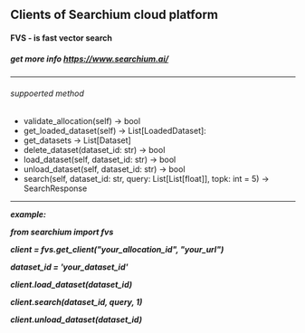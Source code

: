 ## Clients of Searchium cloud platform
#### FVS - is fast vector search
##### get more info https://www.searchium.ai/

---
###### suppoerted method

- validate_allocation(self) -> bool
- get_loaded_dataset(self) -> List[LoadedDataset]:
- get_datasets -> List[Dataset]
- delete_dataset(dataset_id: str) -> bool
- load_dataset(self, dataset_id: str) -> bool
- unload_dataset(self, dataset_id: str) -> bool
- search(self, dataset_id: str, query: List[List[float]], topk: int = 5) -> SearchResponse
---

***example:***

***from searchium import fvs***

***client = fvs.get_client("your_allocation_id", "your_url")***

***dataset_id = 'your_dataset_id'***

***client.load_dataset(dataset_id)***

***client.search(dataset_id, query, 1)***

***client.unload_dataset(dataset_id)***

